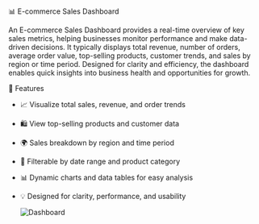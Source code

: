 📊 E-commerce Sales Dashboard

An E-commerce Sales Dashboard provides a real-time overview of key sales metrics, helping businesses monitor performance and make data-driven decisions.
It typically displays total revenue, number of orders, average order value, top-selling products, customer trends, and sales by region or time period. Designed for clarity and efficiency, the dashboard enables quick insights into business health and opportunities for growth.

🚀 Features

- 📈 Visualize total sales, revenue, and order trends
- 🛍️ View top-selling products and customer data
- 🌍 Sales breakdown by region and time period
- 📅 Filterable by date range and product category
- 📊 Dynamic charts and data tables for easy analysis
- 💡 Designed for clarity, performance, and usability


  ![Dashboard](https://github.com/user-attachments/assets/1463954c-9ead-406a-a1ce-698eed49fdb3)
